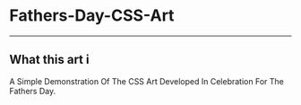 # Fathers-Day-CSS-Art
 
---
## What this art i
A Simple Demonstration Of The CSS Art Developed In Celebration For The Fathers Day.
